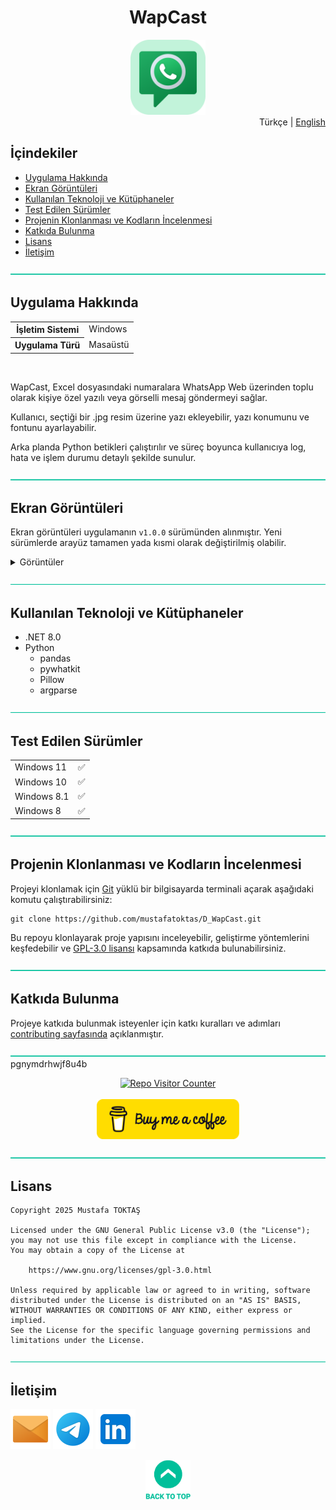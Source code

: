 <h1 align="center">
WapCast<a name="readme-top"></a>
</h1>

<div align="center">
  <img src="./Readme Resources/WapCast Logo.png" alt="Logo" width="120"/>
</div>

<div align="right">
Türkçe | <a href="./Other Readmes/Readme.en.md">English</a>
</div>

## İçindekiler

- [Uygulama Hakkında](#uygulama-hakkında)
- [Ekran Görüntüleri](#ekran-görüntüleri)
  <!-- videoyu buraya ekle -->
- [Kullanılan Teknoloji ve Kütüphaneler](#kullanılan-teknoloji-ve-kütüphaneler)
- [Test Edilen Sürümler](#test-edilen-sürümler)
- [Projenin Klonlanması ve Kodların İncelenmesi](#projenin-klonlanması-ve-kodların-i̇ncelenmesi)
- [Katkıda Bulunma](#katkıda-bulunma)
- [Lisans](#lisans)
- [İletişim](#i̇letişim)


![—————————————————————————————————————————————————](./Readme%20Resources/Line.png)

## Uygulama Hakkında

<table>
  <tr>
    <th>İşletim Sistemi</th>
    <td>Windows</td>
  </tr>
  <tr>
    <th>Uygulama Türü</th>
    <td>Masaüstü</td>
  </tr>
</table>

<br>

WapCast, Excel dosyasındaki numaralara WhatsApp Web üzerinden toplu olarak kişiye özel yazılı veya görselli mesaj göndermeyi sağlar.

Kullanıcı, seçtiği bir .jpg resim üzerine yazı ekleyebilir, yazı konumunu ve fontunu ayarlayabilir.

Arka planda Python betikleri çalıştırılır ve süreç boyunca kullanıcıya log, hata ve işlem durumu detaylı şekilde sunulur.


![—————————————————————————————————————————————————](./Readme%20Resources/Line.png)

## Ekran Görüntüleri

Ekran görüntüleri uygulamanın `v1.0.0` sürümünden alınmıştır. Yeni sürümlerde arayüz tamamen yada kısmi olarak değiştirilmiş olabilir.

<details>
  <summary>Görüntüler</summary>
  
  | ![Ekran Görüntüsü 1](./Readme%20Resources/Screenshots/1.jpg) | ![Ekran Görüntüsü 2](./Readme%20Resources/Screenshots/2.jpg) | ![Ekran Görüntüsü 3](./Readme%20Resources/Screenshots/3.jpg) |
  | ------------------------------------------------------------ | ------------------------------------------------------------ | ------------------------------------------------------------ |
  | ![Ekran Görüntüsü 4](./Readme%20Resources/Screenshots/4.jpg) |                                                              |                                                              |

</details>


![—————————————————————————————————————————————————](./Readme%20Resources/Line.png)

## Kullanılan Teknoloji ve Kütüphaneler

- .NET 8.0
- Python
  - pandas
  - pywhatkit
  - Pillow
  - argparse


![—————————————————————————————————————————————————](./Readme%20Resources/Line.png)

## Test Edilen Sürümler

<table>
  <tr>
    <td>Windows 11</td>
    <td>✅️</td>
  </tr>
    <tr>
    <td>Windows 10</td>
    <td>✅️</td>
  </tr>
    <tr>
    <td>Windows 8.1</td>
    <td>✅️</td>
  </tr>
    <tr>
    <td>Windows 8</td>
    <td>✅️</td>
  </tr>
</table>


![—————————————————————————————————————————————————](./Readme%20Resources/Line.png)

## Projenin Klonlanması ve Kodların İncelenmesi

Projeyi klonlamak için [Git](https://git-scm.com) yüklü bir bilgisayarda
terminali açarak aşağıdaki komutu çalıştırabilirsiniz:
```
git clone https://github.com/mustafatoktas/D_WapCast.git
```

Bu repoyu klonlayarak proje yapısını inceleyebilir, geliştirme yöntemlerini
keşfedebilir ve [GPL-3.0 lisansı](https://www.gnu.org/licenses/gpl-3.0.html)
kapsamında katkıda bulunabilirsiniz.


![—————————————————————————————————————————————————](./Readme%20Resources/Line.png)

## Katkıda Bulunma

Projeye katkıda bulunmak isteyenler için katkı kuralları ve adımları [contributing sayfasında](./Contributing.md) açıklanmıştır.


![—————————————————————————————————————————————————](./Readme%20Resources/Line.png)
pgnymdrhwjf8u4b
<div align="center">
  <a href="https://github.com/mustafatoktas/W.BE_RepoVisitorCounterAPI"><img src="https://toktasoft.com/api/repo-visitor-counter?repo=&show_repo_name=1&show_date=1&show_brand=0&txt_color=209,215,224&bg_color=45,52,58" alt="Repo Visitor Counter"/></a>
</div>

<br>
  
<div align="center">
  <a href="https://buymeacoffee.com/mustafatoktas"><img src="./Readme Resources/Contact/Buy Me a Coffee.png" alt="Buy Me a Coffee" height="64"/></a>
</div>


![—————————————————————————————————————————————————](./Readme%20Resources/Line.png)

## Lisans

```
Copyright 2025 Mustafa TOKTAŞ

Licensed under the GNU General Public License v3.0 (the "License");
you may not use this file except in compliance with the License.
You may obtain a copy of the License at

    https://www.gnu.org/licenses/gpl-3.0.html

Unless required by applicable law or agreed to in writing, software
distributed under the License is distributed on an "AS IS" BASIS,
WITHOUT WARRANTIES OR CONDITIONS OF ANY KIND, either express or implied.
See the License for the specific language governing permissions and
limitations under the License.
```


![—————————————————————————————————————————————————](./Readme%20Resources/Line.png)

## İletişim

<a href="mailto:info@mustafatoktas.com"             ><img src="./Readme Resources/Contact/Mail.png"     alt="Mail"     width="64"/></a>
<a href="https://t.me/mustafatoktas00"              ><img src="./Readme Resources/Contact/Telegram.png" alt="Telegram" width="64"/></a>
<a href="https://www.linkedin.com/in/mustafatoktas/"><img src="./Readme Resources/Contact/LinkedIn.png" alt="LinkedIn" width="64"/></a>

<div align="center">
  <a href="#readme-top"><img src="./Readme Resources/Back to Top.png" alt="Back to Top" height="64"/></a>
</div>
